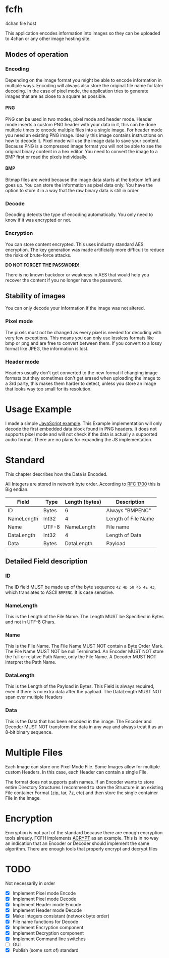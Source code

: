 # fcfh
4chan file host

This application encodes information into images so they can be uploaded to 4chan or any other image hosting site.

## Modes of operation

### Encoding

Depending on the image format you might be able to encode information in multiple ways.
Encoding will always also store the original file name for later decoding.
In the case of pixel mode,
the application tries to generate images that are as close to a square as possible.

#### PNG

PNG can be used in two modes, pixel mode and header mode.
Header mode inserts a custom PNG header with your data in it,
this can be done multiple times to encode multiple files into a single image.
For header mode you need an existing PNG image.
Ideally this image contains instructions on how to decode it.
Pixel mode will use the image data to save your content.
Because PNG is a compressed image format you will not be able to see
the original binary content in a hex editor.
You need to convert the image to a BMP first or read the pixels individually.

#### BMP

Bitmap files are weird because the image data starts at the bottom left and goes up.
You can store the information as pixel data only.
You have the option to store it in a way that the raw binary data is still in order.

### Decode

Decoding detects the type of encoding automatically.
You only need to know if it was encrypted or not.

### Encryption

You can store content encrypted.
This uses industry standard AES encryption.
The key generation was made artificially more difficult to reduce the risks of brute-force attacks.

**DO NOT FORGET THE PASSWORD!**

There is no known backdoor or weakness in AES that would help you recover the content if you no longer have the password.

## Stability of images

You can only decode your information if the image was not altered.

### Pixel mode

The pixels must not be changed as every pixel is needed for decoding with very few exceptions.
This means you can only use lossless formats like bmp or png and are free to convert between them.
If you convert to a lossy format like JPEG, the information is lost.

### Header mode

Headers usually don't get converted to the new format if changing image formats
but they sometimes don't get erased when uploading the image to a 3rd party,
this makes them harder to detect, unless you store an image that looks way too small for its resolution.

# Usage Example

I made a simple [JavaScript example](https://cable.ayra.ch/imgplay/).
This Example implementation will only decode the first embedded data block found in PNG headers.
It does not supports pixel mode and will not check if the data is actually a supported audio format.
There are no plans for expanding the JS implementation.

# Standard

This chapter describes how the Data is Encoded.

All Integers are stored in network byte order.
According to [RFC 1700](https://tools.ietf.org/html/rfc1700) this is Big endian.

| Field      | Type  | Length (bytes) | Description         |
| ---------- | ----- | -------------- | ------------------- |
| ID         | Bytes | 6              | Always "BMPENC"     |
| NameLength | Int32 | 4              | Length of File Name |
| Name       | UTF-8 | NameLength     | File name           |
| DataLength | Int32 | 4              | Length of Data      |
| Data       | Bytes | DataLength     | Payload             |

## Detailed Field description

### ID

The ID field MUST be made up of the byte sequence `42 4D 50 45 4E 43`, which translates to ASCII `BMPENC`.
It is case sensitive.

### NameLength

This is the Length of the File Name. The Length MUST be Specified in Bytes and not in UTF-8 Chars.

### Name

This is the File Name. The File Name MUST NOT contain a Byte Order Mark.
The File Name MUST NOT be null Terminated.
An Encoder MUST NOT store the full or relative Path Name, only the File Name.
A Decoder MUST NOT interpret the Path Name.

### DataLength

This is the Length of the Payload in Bytes.
This Field is always required, even if there is no extra data after the payload.
The DataLength MUST NOT span over multiple Headers

### Data

This is the Data that has been encoded in the image.
The Encoder and Decoder MUST NOT transform the data in any way and always treat it as an 8-bit binary sequence.

# Multiple Files

Each Image can store one Pixel Mode File.
Some Images allow for multiple custom Headers.
In this case, each Header can contain a single File.

The format does not supports path names.
If an Encoder wants to store entire Directory Structures I recommend to store the Structure in an existing File container Format (zip, tar, 7z, etc) and then store the single container File in the Image.

# Encryption

Encryption is not part of the standard because there are enough encryption tools already. FCFH implements [ACRYPT](https://github.com/AyrA/crypt) as an example.
This is in no way an indication that an Encoder or Decoder should implement the same algorithm.
There are enough tools that properly encrypt and decrypt files

# TODO

Not necessarily in order

- [X] Implement Pixel mode Encode
- [X] Implement Pixel mode Decode
- [X] Implement Header mode Encode
- [X] Implement Header mode Decode
- [X] Make integers consistant (network byte order)
- [X] File name functions for Decode
- [X] Implement Encryption component
- [X] Implement Decryption component
- [X] Implement Command line switches
- [ ] GUI
- [X] Publish (some sort of) standard
